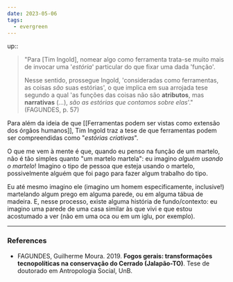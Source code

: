 ```yaml
---
date: 2023-05-06
tags:
  - evergreen
---
```

up::

> "Para [Tim Ingold], nomear algo como ferramenta trata-se muito mais de invocar uma '*estória*' particular do que fixar uma dada 'função'.
> 
> Nesse sentido, prossegue Ingold, 'consideradas como ferramentas, as coisas *são* suas estórias', o que implica em sua arrojada tese segundo a qual 'as funções das coisas não são **atributos**, mas **narrativas** (...), *são as estórias que contamos sobre elas*'." (FAGUNDES, p. 57)

Para além da ideia de que [[Ferramentas podem ser vistas como extensão dos órgãos humanos]], Tim Ingold traz a tese de que ferramentas podem ser compreendidas como "*estórias criativas*".

O que me vem à mente é que, quando eu penso na função de um martelo, não é tão simples quanto "um martelo martela": eu imagino *alguém usando o martelo*! Imagino o tipo de pessoa que esteja usando o martelo, possivelmente alguém que foi pago para fazer algum trabalho do tipo.

Eu até mesmo imagino ele (imagino um homem especificamente, inclusive!) martelando algum prego em alguma parede, ou em alguma tábua de madeira. E, nesse processo, existe alguma história de fundo/contexto: eu imagino uma parede de uma casa similar às que vivi e que estou acostumado a ver (não em uma oca ou em um iglu, por exemplo). 

---
### References
- FAGUNDES, Guilherme Moura. 2019. **Fogos gerais: transformações tecnopolíticas na conservação do Cerrado (Jalapão-TO)**. Tese de doutorado em Antropologia Social, UnB.